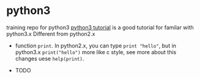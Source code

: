 python3
=======

training repo for python3
[python3 tutorial](http://docs.python.org/tutorial) is a good tutorial 
for familar with python3.x
Different from python2.x
- function `print`. In python2.x, you can type `print "hello"`, but
  in python3.x `print("hello")` more like c style, see more about this
 changes uese `help(print)`.

- TODO

